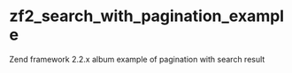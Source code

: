 zf2_search_with_pagination_example
==================================

Zend framework 2.2.x album example of pagination with search result
